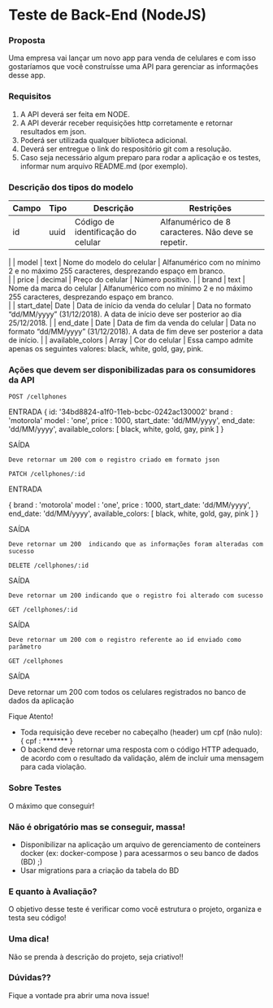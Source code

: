 
# Teste de Back-End (NodeJS)

### Proposta

Uma empresa vai lançar um novo app para venda de celulares e com isso gostaríamos que você construísse uma API para gerenciar as informações desse app.

### Requisitos

1. A API deverá ser feita em NODE.
2. A API deverár receber requisições http corretamente e retornar resultados em json.
3. Poderá ser utilizada qualquer biblioteca adicional.
4. Deverá ser entregue o link do respositório git com a resolução.
5. Caso seja necessário algum preparo para rodar a aplicação e os testes, informar num arquivo README.md (por exemplo).


### Descrição dos tipos do modelo

| Campo     | Tipo        | Descrição                          | Restrições                                                                                        |
| --------- | ----------- | ---------------------------------- | ------------------------------------------------------------------------------------------------- |
| id        | uuid        | Código de identificação do celular | Alfanumérico de 8 caracteres. Não deve se repetir.     
|
| model     | text        | Nome do modelo do celular          | Alfanumérico com no mínimo 2 e no máximo 255 caracteres, desprezando espaço em branco.      
|
| price     | decimal     | Preço do celular                   | Número positivo.
|
| brand     | text        | Nome da marca do celular           | Alfanumérico com no mínimo 2 e no máximo 255 caracteres, desprezando espaço em branco.           
|
| start_date| Date        | Data de início da venda do celular | Data no formato “dd/MM/yyyy” (31/12/2018). A data de início deve ser posterior ao dia 25/12/2018.
|
| end_date  | Date        | Data de fim da venda do celular    | Data no formato “dd/MM/yyyy” (31/12/2018). A data de fim deve ser posterior a data de início. 
|
| available_colors  | Array  | Cor do celular                  | Essa campo admite apenas os seguintes valores: black, white, gold, gay, pink.                     
            
### Ações que devem ser disponibilizadas para os consumidores da API


```POST /cellphones```

  ENTRADA
  { 
       id: '34bd8824-a1f0-11eb-bcbc-0242ac130002'
       brand : 'motorola'
       model : 'one',
       price : 1000, 
       start_date: 'dd/MM/yyyy',
       end_date: 'dd/MM/yyyy',
       available_colors: [  black, white, gold, gay, pink ]
   } 

  SAÍDA

    Deve retornar um 200 com o registro criado em formato json

```PATCH /cellphones/:id```

  ENTRADA 
  
   {
      brand : 'motorola'
      model : 'one',
      price : 1000, 
      start_date: 'dd/MM/yyyy',
      end_date: 'dd/MM/yyyy',
      available_colors: [  black, white, gold, gay, pink ]
   }

  SAÍDA

    Deve retornar um 200  indicando que as informações foram alteradas com sucesso

```DELETE /cellphones/:id```

  SAÍDA 

    Deve retornar um 200 indicando que o registro foi alterado com sucesso

```GET /cellphones/:id```

  SAÍDA

    Deve retornar um 200 com o registro referente ao id enviado como parâmetro

```GET /cellphones```

  SAÍDA

   Deve retornar um 200 com todos os celulares registrados no banco de dados da aplicação


Fique Atento!

- Toda requisição deve receber no cabeçalho (header) um cpf (não nulo): { cpf : ******* }
- O backend deve retornar uma resposta com o código HTTP adequado, de acordo com o resultado da validação, além de incluir uma mensagem para cada violação.

### Sobre Testes

O máximo que conseguir!

### Não é obrigatório mas se conseguir, massa!

- Disponibilizar na aplicação um arquivo de gerenciamento de conteiners docker (ex: docker-compose ) para acessarmos o seu banco de dados (BD) ;)
- Usar migrations para a criação da tabela do BD

### E quanto à Avaliação? 

O objetivo desse teste é verificar como você estrutura o projeto, organiza e testa seu código!

### Uma dica!

Não se prenda à descrição do projeto, seja criativo!!

### Dúvidas?? 

Fique a vontade pra abrir uma nova issue!




